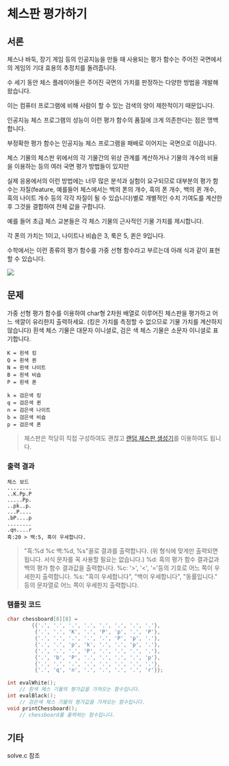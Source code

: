 # 체스판 평가하기

## 서론
체스나 바둑, 장기 게임 등의 인공지능을 만들 때 사용되는 평가 함수는 주어진 국면에서의 게임의 기대 효용의 추정치를 돌려줍니다.

수 세기 동안 체스 플레이어들은 주어진 국면의 가치를 판정하는 다양한 방법을 개발해 왔습니다.

이는 컴퓨터 프로그램에 비해 사람이 할 수 있는 검색의 양이 제한적이기 때문입니다.

인공지능 체스 프로그램의 성능이 이런 평가 함수의 품질에 크게 의존한다는 점은 명백합니다. 

부정확한 평가 함수는 인공지능 체스 프로그램을 패배로 이어지는 국면으로 이끕니다.

체스 기물의 체스판 위에서의 각 기물간의 위상 관계를 계산하거나 기물의 개수의 비율을 이용하는 등의 여러 국면 평가 방법들이 있지만 

실제 응용에서의 이런 방법에는 너무 많은 분석과 실험이 요구되므로 대부분의 평가 함수는 자질(feature, 예를들어 체스에서는 백의 폰의 개수, 흑의 폰 개수, 백의 퀸 개수, 흑의 나이트 개수 등의 각각 자질이 될 수 있습니다)별로 개별적인 수치 기여도를 계산한 후 그것을 결합하여 전체 값을 구합니다.

예를 들어 초급 체스 교본들은 각 체스 기물의 근사적인 기물 가치를 제시합니다. 

각 폰의 가치는 1이고, 나이트나 비숍은 3, 룩은 5, 퀸은 9입니다.

수학에서는 이런 종류의 평가 함수를 가중 선형 함수라고 부르는데 아래 식과 같이 표현할 수 있습니다.

<img src="https://render.githubusercontent.com/render/math?math=\displaystyle%20Eval(x)%20%3D%20w_1f_1(s)%20%2B%20w_2f_2(s)%20%2B%20\cdots%20%2B%20w_nf_n(s)%20%3D%20\sum_%7Bi%3D1%7D%5E%7Bn%7Dw_if_i(s)">

## 문제
가중 선형 평가 함수를 이용하여 char형 2차원 배열로 이루어진 체스판을 평가하고 어느 색깔이 유리한지 출력하세요. (킹은 가치를 측정할 수 없으므로 기물 가치를 계산하지 않습니다)
흰색 체스 기물은 대문자 이니셜로, 검은 색 체스 기물은 소문자 이니셜로 표기합니다.
```
K = 흰색 킹 
Q = 흰색 퀸
N = 흰색 나이트
B = 흰색 비숍
P = 흰색 폰

k = 검은색 킹 
q = 검은색 퀸
n = 검은색 나이트
b = 검은색 비숍
p = 검은색 폰
```
> 체스판은 적당히 직접 구성하여도 괜찮고 [랜덤 체스판 생성기](http://bernd.bplaced.net/fengenerator/fengenerator.html)를 이용하여도 됩니다.

### 출력 결과
```
체스 보드
........
..K.Pp.P
.....Pp.
..pk..p.
...P....
.bP....p
........
.qn....r
흑:20 > 백:5, 흑이 우세합니다.
```
> "흑:%d %c 백:%d, %s"꼴로 결과를 출력합니다. (위 형식에 맞게만 출력되면 됩니다. 서식 문자를 꼭 사용할 필요는 없습니다.)
> %d: 흑의 평가 함수 결과값과 백의 평가 함수 결과값을 출력합니다.
> %c: '>', '<', '='등의 기호로 어느 쪽이 우세한지 출력합니다.
> %s: "흑이 우세합니다", "백이 우세합니다", "동률입니다." 등의 문자열로 어느 쪽이 우세한지 출력합니다.


### 템플릿 코드
```C
char chessboard[8][8] =
        {{'.', '.', '.', '.', '.', '.', '.', '.'},
         {'.', '.', 'K', '.', 'P', 'p', '.', 'P'},
         {'.', '.', '.', '.', '.', 'P', 'p', '.'},
         {'.', '.', 'p', 'k', '.', '.', 'p', '.'},
         {'.', '.', '.', 'P', '.', '.', '.', '.'},
         {'.', 'b', 'P', '.', '.', '.', '.', 'p'},
         {'.', '.', '.', '.', '.', '.', '.', '.'},
         {'.', 'q', 'n', '.', '.', '.', '.', 'r'}};
		 
int evalWhite();
    // 흰색 체스 기물의 평가값을 가져오는 함수입니다.
int evalBlack();
    // 검은색 체스 기물의 평가값을 가져오는 함수입니다.
void printChessboard();
    // chessboard를 출력하는 함수입니다.
```

## 기타
solve.c 참조
